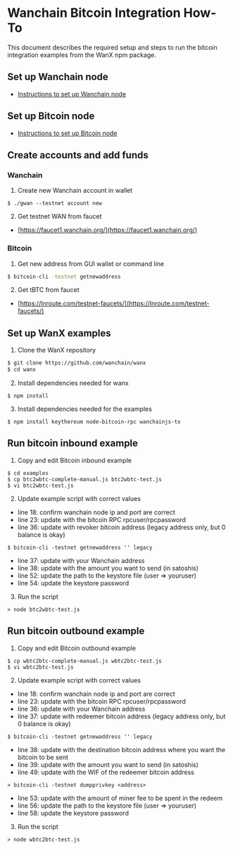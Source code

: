 # Wanchain Bitcoin Integration How-To

This document describes the required setup and steps to run the bitcoin integration examples from the WanX npm package.

## Set up Wanchain node

- [Instructions to set up Wanchain node](./wanchain-setup.md)

## Set up Bitcoin node

- [Instructions to set up Bitcoin node](./bitcoin-setup.md)

## Create accounts and add funds

### Wanchain

1. Create new Wanchain account in wallet
```
$ ./gwan --testnet account new
```
2. Get testnet WAN from faucet
  - [https://faucet1.wanchain.org/](https://faucet1.wanchain.org/)

### Bitcoin

1. Get new address from GUI wallet or command line
```bash
$ bitcoin-cli -testnet getnewaddress
```
2. Get tBTC from faucet
  - [https://lnroute.com/testnet-faucets/](https://lnroute.com/testnet-faucets/)

## Set up WanX examples

1. Clone the WanX repository
```bash
$ git clone https://github.com/wanchain/wanx
$ cd wanx
```
2. Install dependencies needed for wanx
```
$ npm install
```
3. Install dependencies needed for the examples
```
$ npm install keythereum node-bitcoin-rpc wanchainjs-tx
```

## Run bitcoin inbound example

1. Copy and edit Bitcoin inbound example
```
$ cd examples
$ cp btc2wbtc-complete-manual.js btc2wbtc-test.js
$ vi btc2wbtc-test.js
```
2. Update example script with correct values
- line 18: confirm wanchain node ip and port are correct
- line 23: update with the bitcoin RPC rpcuser/rpcpassword
- line 36: update with revoker bitcoin address (legacy address only, but 0 balance is okay)
```
$ bitcoin-cli -testnet getnewaddress '' legacy
```
- line 37: update with your Wanchain address
- line 38: update with the amount you want to send (in satoshis)
- line 52: update the path to the keystore file (user => youruser)
- line 54: update the keystore password
3. Run the script
```
> node btc2wbtc-test.js
```

## Run bitcoin outbound example

1. Copy and edit Bitcoin outbound example
```
$ cp wbtc2btc-complete-manual.js wbtc2btc-test.js
$ vi wbtc2btc-test.js
```
2. Update example script with correct values
- line 18: confirm wanchain node ip and port are correct
- line 23: update with the bitcoin RPC rpcuser/rpcpassword
- line 36: update with your Wanchain address
- line 37: update with redeemer bitcoin address (legacy address only, but 0 balance is okay)
```
$ bitcoin-cli -testnet getnewaddress '' legacy
```
- line 38: update with the destination bitcoin address where you want the bitcoin to be sent
- line 39: update with the amount you want to send (in satoshis)
- line 49: update with the WIF of the redeemer bitcoin address
```
> bitcoin-cli -testnet dumpprivkey <address>
```
- line 53: update with the amount of miner fee to be spent in the redeem
- line 56: update the path to the keystore file (user => youruser)
- line 58: update the keystore password
3. Run the script
```
> node wbtc2btc-test.js
```
